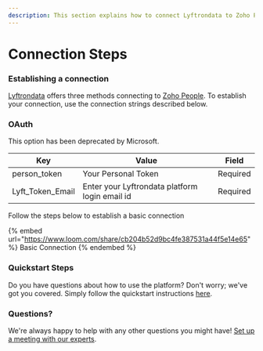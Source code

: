 ```yaml
---
description: This section explains how to connect Lyftrondata to Zoho People.
---
```


# Connection Steps

### Establishing a connection

[Lyftrondata](https://www.lyftrondata.com) offers three methods connecting to [Zoho People](https://www.lyftrondata.com/integration/finance-analytics/zoho-people/). To establish your connection, use the connection strings described below.

### OAuth

This option has been deprecated by Microsoft.

| Key                | Value                                          | Field    |
| ------------------ | ---------------------------------------------- | -------- |
| person\_token      | Your Personal Token                            | Required |
| Lyft\_Token\_Email | Enter your Lyftrondata platform login email id | Required |

Follow the steps below to establish a basic connection

{% embed url="https://www.loom.com/share/cb204b52d9bc4fe387531a44f5e14e65" %}
Basic Connection
{% endembed %}

### Quickstart Steps

Do you have questions about how to use the platform? Don't worry; we've got you covered. Simply follow the quickstart instructions [here](../../../quickstart-steps.md).

### Questions? <a href="#questions" id="questions"></a>

We're always happy to help with any other questions you might have! [Set up a meeting with our experts](https://www.lyftrondata.com/book-a-meeting/).
